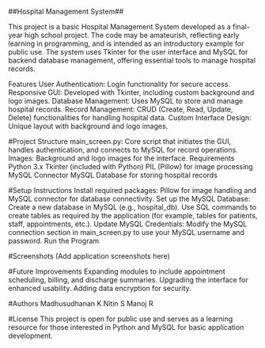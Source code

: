 ##Hospital Management System##

This project is a basic Hospital Management System developed as a final-year high school project. The code may be amateurish, reflecting early learning in programming, and is intended as an introductory example for public use. The system uses Tkinter for the user interface and MySQL for backend database management, offering essential tools to manage hospital records.

Features
User Authentication: Login functionality for secure access.
Responsive GUI: Developed with Tkinter, including custom background and logo images.
Database Management: Uses MySQL to store and manage hospital records.
Record Management: CRUD (Create, Read, Update, Delete) functionalities for handling hospital data.
Custom Interface Design: Unique layout with background and logo images.

#Project Structure
main_screen.py: Core script that initiates the GUI, handles authentication, and connects to MySQL for record operations.
Images: Background and logo images for the interface.
Requirements
Python 3.x
Tkinter (included with Python)
PIL (Pillow) for image processing
MySQL Connector
MySQL Database for storing hospital records

#Setup Instructions
Install required packages: Pillow for image handling and MySQL connector for database connectivity.
Set up the MySQL Database:
Create a new database in MySQL (e.g., hospital_db).
Use SQL commands to create tables as required by the application (for example, tables for patients, staff, appointments, etc.).
Update MySQL Credentials:
Modify the MySQL connection section in main_screen.py to use your MySQL username and password.
Run the Program

#Screenshots
(Add application screenshots here)

#Future Improvements
Expanding modules to include appointment scheduling, billing, and discharge summaries.
Upgrading the interface for enhanced usability.
Adding data encryption for security.

#Authors
Madhusudhanan K
Nitin S
Manoj R

#License
This project is open for public use and serves as a learning resource for those interested in Python and MySQL for basic application development.

